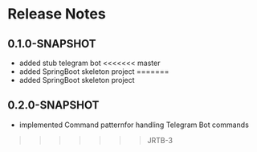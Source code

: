 # Release Notes

## 0.1.0-SNAPSHOT

* added stub telegram bot
<<<<<<< master
* added SpringBoot skeleton project
=======
* added SpringBoot skeleton project

## 0.2.0-SNAPSHOT

* implemented Command patternfor handling Telegram Bot commands
>>>>>>> JRTB-3
